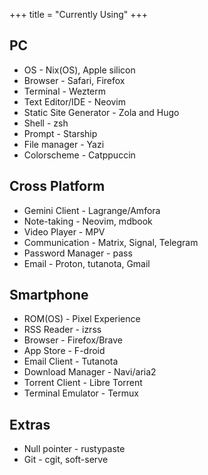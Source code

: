 +++
title = "Currently Using"
+++

## PC

* OS - Nix(OS), Apple silicon
* Browser - Safari, Firefox
* Terminal - Wezterm
* Text Editor/IDE - Neovim
* Static Site Generator - Zola and Hugo
* Shell - zsh
* Prompt - Starship
* File manager - Yazi
* Colorscheme - Catppuccin

## Cross Platform

* Gemini Client - Lagrange/Amfora
* Note-taking - Neovim, mdbook
* Video Player - MPV
* Communication - Matrix, Signal, Telegram
* Password Manager - pass
* Email - Proton, tutanota, Gmail

## Smartphone

* ROM(OS) - Pixel Experience
* RSS Reader -  izrss
* Browser - Firefox/Brave
* App Store - F-droid
* Email Client - Tutanota
* Download Manager - Navi/aria2
* Torrent Client - Libre Torrent
* Terminal Emulator - Termux

## Extras

* Null pointer - rustypaste
* Git - cgit, soft-serve
